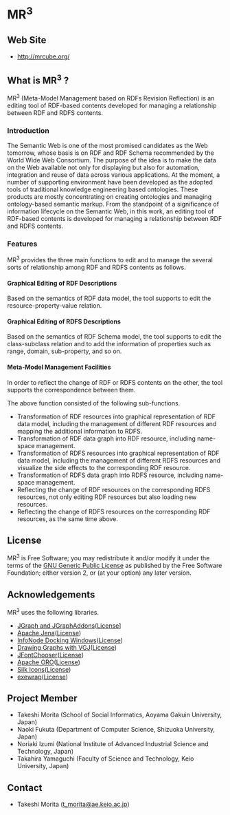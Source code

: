MR<sup>3</sup>
==========

## Web Site
* <http://mrcube.org/>

## What is MR<sup>3</sup> ?
MR<sup>3</sup> (Meta-Model Management based on RDFs Revision Reflection) is an editing tool of RDF-based contents developed for managing a relationship between RDF and RDFS contents.

### Introduction
The Semantic Web is one of the most promised candidates as the Web tomorrow, whose basis is on RDF and RDF Schema recommended by the World Wide Web Consortium. The purpose of the idea is to make the data on the Web available not only for displaying but also for automation, integration and reuse of data across various applications. At the moment, a number of supporting environment have been developed as the adopted tools of traditional knowledge engineering based ontologies. These products are mostly concentrating on creating ontologies and managing ontology-based semantic markup. From the standpoint of a significance of information lifecycle on the Semantic Web, in this work, an editing tool of RDF-based contents is developed for managing a relationship between RDF and RDFS contents.

### Features

MR<sup>3</sup> provides the three main functions to edit and to manage the several sorts of relationship among RDF and RDFS contents as follows.

#### Graphical Editing of RDF Descriptions
Based on the semantics of RDF data model, the tool supports to edit the resource-property-value relation.
#### Graphical Editing of RDFS Descriptions
Based on the semantics of RDF Schema model, the tool supports to edit the class-subclass relation and to add the information of properties such as range, domain, sub-property, and so on.
#### Meta-Model Management Facilities
In order to reflect the change of RDF or RDFS contents on the other, the tool supports the correspondence between them.

The above function consisted of the following sub-functions.

* Transformation of RDF resources into graphical representation of RDF data model, including the management of different RDF resources and mapping the additional information to RDFS.
* Transformation of RDF data graph into RDF resource, including name-space management.
* Transformation of RDFS resources into graphical representation of RDF data model, including the management of different RDFS resources and visualize the side effects to the corresponding RDF resource.
* Transformation of RDFS data graph into RDFS resource, including name-space management.
* Reflecting the change of RDF resources on the corresponding RDFS resources, not only editing RDF resources but also loading new resources.
* Reflecting the change of RDFS resources on the corresponding RDF resources, as the same time above.

## License
MR<sup>3</sup> is Free Software; you may redistribute it and/or modify it under the terms of the [GNU Generic Public License](http://www.gnu.org/copyleft/gpl.html) as published by the Free Software Foundation; either version 2, or (at your option) any later version. 

## Acknowledgements
MR<sup>3</sup> uses the following libraries.

* [JGraph and JGraphAddons](http://www.jgraph.com/)([License](https://github.com/jgraph/legacy-jgraph5/blob/master/LICENSE)]
* [Apache Jena](https://jena.apache.org/)([License](http://www.apache.org/licenses/LICENSE-2.0))
* [InfoNode Docking Windows](http://www.infonode.net/index.html?idw)([License](http://www.infonode.net/index.html?idwlicense))
* [Drawing Graphs with VGJ](http://www.eng.auburn.edu/department/cse/research/graph_drawing/graph_drawing.html)([License](http://www.eng.auburn.edu/department/cse/research/graph_drawing/COPYING))
* [JFontChooser](http://jfontchooser.sourceforge.jp/)([License](http://sourceforge.jp/softwaremap/trove_list.php?form_cat=188))
* [Apache ORO](http://attic.apache.org/projects/jakarta-oro.html)([License](http://www.apache.org/licenses/LICENSE-2.0))
* [Silk Icons](http://www.famfamfam.com)([License](http://creativecommons.org/licenses/by/2.5/))
* [exewrap](http://exewrap.sourceforge.jp/)([License](http://exewrap.sourceforge.jp/#license))

## Project Member
* Takeshi Morita (School of Social Informatics, Aoyama Gakuin University, Japan)
* Naoki Fukuta (Department of Computer Science, Shizuoka University, Japan)
* Noriaki Izumi (National Institute of Advanced Industrial Science and Technology, Japan)
* Takahira Yamaguchi (Faculty of Science and Technology, Keio University, Japan)

## Contact
* Takeshi Morita (t_morita@ae.keio.ac.jp)

